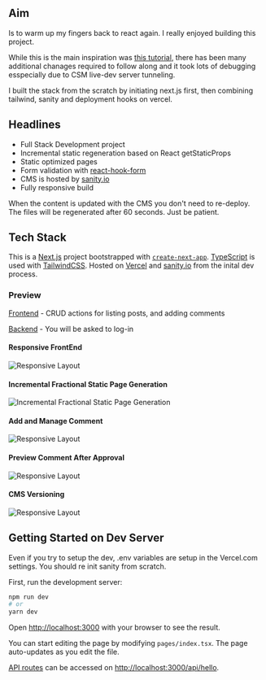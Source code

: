 ## Aim

Is to warm up my fingers back to react again. I really enjoyed building this project.

While this is the main inspiration was [this tutorial](https://www.youtube.com/watch?v=I2dcpatq54o), there has been many additional chanages required to follow along and it took lots of debugging esspecially due to CSM live-dev server tunneling.

I built the stack from the scratch by initiating next.js first, then combining tailwind, sanity and deployment hooks on vercel.

## Headlines

- Full Stack Development project
- Incremental static regeneration based on React getStaticProps
- Static optimized pages
- Form validation with [react-hook-form](https://react-hook-form.com)
- CMS is hosted by [sanity.io](sanity.io)
- Fully responsive build

When the content is updated with the CMS you don't need to re-deploy. The files will be regenerated after 60 seconds. Just be patient.

## Tech Stack

This is a [Next.js](https://nextjs.org/) project bootstrapped with [`create-next-app`](https://github.com/vercel/next.js/tree/canary/packages/create-next-app). [TypeScript](https://nextjs.org/learn/excel/typescript) is used with [TailwindCSS](https://tailwindcss.com/). Hosted on [Vercel](https://vercel.com) and [sanity.io](https://sanity.io) from the inital dev process.

### Preview

[Frontend](https://next-js-medium-2-typescript-sanity-studio.vercel.app) - CRUD actions for listing posts, and adding comments

[Backend](https://next-js-medium-2-typescript-sanity-studio.vercel.app/studio) - You will be asked to log-in

#### Responsive FrontEnd

![Responsive Layout](https://github.com/gokhanozdemir/next-js-medium-2-typescript-sanity/_readme/responsive-gif.gif)

#### Incremental Fractional Static Page Generation

![Incremental Fractional Static Page Generation](https://github.com/gokhanozdemir/next-js-medium-2-typescript-sanity/_readme/cms-ifr-1-gif.gif)

#### Add and Manage Comment

![Responsive Layout](https://github.com/gokhanozdemir/next-js-medium-2-typescript-sanity/_readme/cms-add-comment-part-1-gif.gif)

#### Preview Comment After Approval

![Responsive Layout](https://github.com/gokhanozdemir/next-js-medium-2-typescript-sanity/_readme/cms-add-comment-part-2-gif.gif)

#### CMS Versioning

![Responsive Layout](https://github.com/gokhanozdemir/next-js-medium-2-typescript-sanity/_readme/cms-versioning-gif.gif)

## Getting Started on Dev Server

Even if you try to setup the dev, .env variables are setup in the Vercel.com settings. You should re init sanity from scratch.

First, run the development server:

```bash
npm run dev
# or
yarn dev
```

Open [http://localhost:3000](http://localhost:3000) with your browser to see the result.

You can start editing the page by modifying `pages/index.tsx`. The page auto-updates as you edit the file.

[API routes](https://nextjs.org/docs/api-routes/introduction) can be accessed on [http://localhost:3000/api/hello](http://localhost:3000/api/hello).
